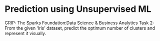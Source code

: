# Prediction using Unsupervised ML

GRIP: The Sparks Foundation:Data Science & Business Analytics Task 2: From the given ‘Iris’ dataset, predict the optimum number of clusters and represent it visually.
